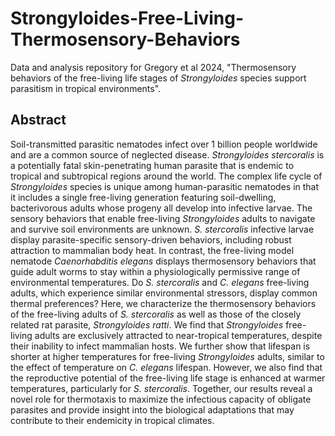 # Strongyloides-Free-Living-Thermosensory-Behaviors
Data and analysis repository for Gregory et al 2024, "Thermosensory behaviors of the free-living life stages of <i>Strongyloides</i> species support parasitism in tropical environments".

## Abstract
Soil-transmitted parasitic nematodes infect over 1 billion people worldwide and are a common source of neglected disease. <i>Strongyloides stercoralis</i> is a potentially fatal skin-penetrating human parasite that is endemic to tropical and subtropical regions around the world. The complex life cycle of <i>Strongyloides</i> species is unique among human-parasitic nematodes in that it includes a single free-living generation featuring soil-dwelling, bacterivorous adults whose progeny all develop into infective larvae. The sensory behaviors that enable free-living <i>Strongyloides</i> adults to navigate and survive soil environments are unknown. <i>S. stercoralis</i> infective larvae display parasite-specific sensory-driven behaviors, including robust attraction to mammalian body heat. In contrast, the free-living model nematode <i>Caenorhabditis elegans</i> displays thermosensory behaviors that guide adult worms to stay within a physiologically permissive range of environmental temperatures. Do <i>S. stercoralis</i> and <i>C. elegans</i> free-living adults, which experience similar environmental stressors, display common thermal preferences? Here, we characterize the thermosensory behaviors of the free-living adults of <i>S. stercoralis</i> as well as those of the closely related rat parasite, <i>Strongyloides ratti</i>. We find that <i>Strongyloides</i> free-living adults are exclusively attracted to near-tropical temperatures, despite their inability to infect mammalian hosts. We further show that lifespan is shorter at higher temperatures for free-living <i>Strongyloides</i> adults, similar to the effect of temperature on <i>C. elegans</i> lifespan. However, we also find that the reproductive potential of the free-living life stage is enhanced at warmer temperatures, particularly for <i>S. stercoralis</i>. Together, our results reveal a novel role for thermotaxis to maximize the infectious capacity of obligate parasites and provide insight into the biological adaptations that may contribute to their endemicity in tropical climates.

